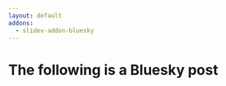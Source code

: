 ```yaml
---
layout: default
addons:
  - slidev-addon-bluesky
---
```


# The following is a Bluesky post

<Bluesky id="at://did:plc:hnlvjno2m7l2kqllgum26bv2/app.bsky.feed.post/3lhr6jiuaqs25" />